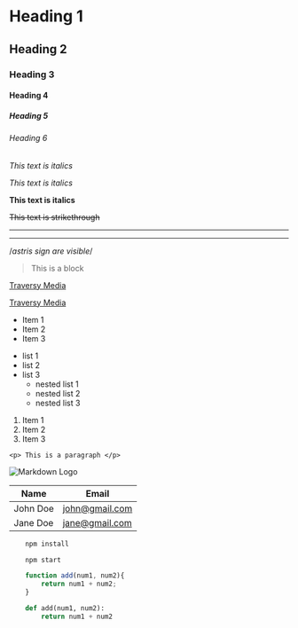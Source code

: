 <!-- headings -->
# Heading 1

## Heading 2

### Heading 3

#### Heading 4

##### Heading 5

###### Heading 6

<!-- Italics -->
*This text is italics*

_This text is italics_

<!-- strong -->
__This text is italics__

<!-- strike through -->
~~This text is strikethrough~~

<!-- horizontal rule -->
---

___

<!-- show astris use forward slash-->
/*astris sign are visible*/

<!-- blockquote -->
> This is a block

<!-- links -->
[Traversy Media](http://www.traversymedia.com)

[Traversy Media](http://www.traversymedia.com "Link")

<!-- unordered list -->
* Item 1
* Item 2
* Item 3

<!-- nested items -->
* list 1
* list 2
* list 3
    * nested list 1
    * nested list 2
    * nested list 3

<!-- ordered list -->
1. Item 1
1. Item 2
1. Item 3

<!-- inline code -->
`<p> This is a paragraph </p>`

<!-- image -->
![Markdown Logo](https://markdown-here.com/img/icon256.png)

<!-- tables -->
| Name      | Email             |
|---------- | ----------------- |
|John Doe   | john@gmail.com    |
|Jane Doe   | jane@gmail.com    |

<!-- code blocks -->
```bash
    npm install

    npm start
```

```javascript
    function add(num1, num2){
        return num1 + num2;
    }
```

```python
    def add(num1, num2):
        return num1 + num2
```
